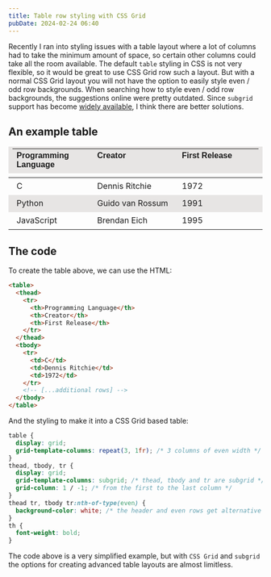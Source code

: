 ```yaml
---
title: Table row styling with CSS Grid
pubDate: 2024-02-24 06:40
---
```


Recently I ran into styling issues with a table layout where a lot of columns had to take the minimum amount of space, so certain other columns could take all the room available. The default `table` styling in CSS is not very flexible, so it would be great to use CSS Grid row such a layout. But with a normal CSS Grid layout you will not have the option to easily style even / odd row backgrounds. When searching how to style even / odd row backgrounds, the suggestions online were pretty outdated. Since `subgrid` support has become [widely available](https://caniuse.com/css-subgrid), I think there are better solutions.

## An example table

<table class="rounded shadow-md border border-stone-200 dark:border-stone-700">
  <thead>
    <tr>
      <th>Programming Language</div>
      <th>Creator</div>
      <th>First Release</div>
    </tr>
  </thead>
  <tbody>
    <tr>
      <td>C</td>
      <td>Dennis Ritchie</td>
      <td>1972</td>
    </tr>
    <tr>
      <td>Python</td>
      <td>Guido van Rossum</td>
      <td>1991</td>
    </tr>
    <tr>
      <td>JavaScript</td>
      <td>Brendan Eich</td>
      <td>1995</td>
    </tr>
  </tbody>
</table>

## The code

To create the table above, we can use the HTML:

```html
<table>
  <thead>
    <tr>  
      <th>Programming Language</th>
      <th>Creator</th>
      <th>First Release</th>
    </tr>
  </thead>
  <tbody>
    <tr>
      <td>C</td>
      <td>Dennis Ritchie</td>
      <td>1972</td>
    </tr>
    <!-- [...additional rows] -->
  </tbody>
</table>
```

And the styling to make it into a CSS Grid based table:

```css
table {
  display: grid; 
  grid-template-columns: repeat(3, 1fr); /* 3 columns of even width */
}
thead, tbody, tr {
  display: grid; 
  grid-template-columns: subgrid; /* thead, tbody and tr are subgrid */
  grid-column: 1 / -1; /* from the first to the last column */
}
thead tr, tbody tr:nth-of-type(even) {
  background-color: white; /* the header and even rows get alternative background-color */
}
th {
  font-weight: bold;
}
```

The code above is a very simplified example, but with `CSS Grid` and `subgrid` the options for creating advanced table layouts are almost limitless.

<style type="text/css">
table {
  display: grid; 
  grid-template-columns: repeat(3, 1fr);
}
thead, tbody, tr {
  display: grid; 
  grid-template-columns: subgrid; 
  grid-column: 1 / -1;
}
tr {
  padding-inline: 0.5em;
  padding-block: 0.25em;
}
thead tr, tbody tr:nth-of-type(even) {
  background-color: rgb(231, 229, 228);
}
th {
  text-align: start;
  font-family: sans-serif;
  font-weight: bold;
}
@media (prefers-color-scheme: dark) {
  thead tr, tbody tr:nth-of-type(even) {
    background-color: rgb(68, 64, 60);
  }
}
</style>